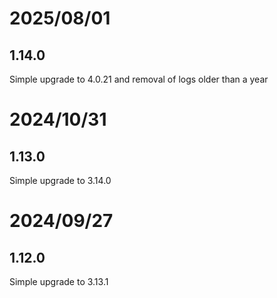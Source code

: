 # 2025/08/01

## 1.14.0

Simple upgrade to 4.0.21 and removal of logs older than a year

# 2024/10/31

## 1.13.0

Simple upgrade to 3.14.0

# 2024/09/27

## 1.12.0

Simple upgrade to 3.13.1